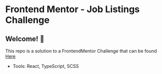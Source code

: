 # Frontend Mentor - Job Listings Challenge

## Welcome! 👋

This repo is a solution to a FrontendMentor Challenge that can be found [Here](https://www.frontendmentor.io/challenges/job-listings-with-filtering-ivstIPCt/hub)

- Tools: React, TypeScript, SCSS
